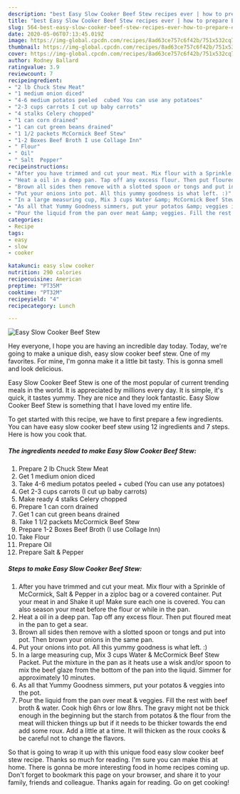 ```yaml
---
description: "best Easy Slow Cooker Beef Stew recipes ever | how to prepare Easy Slow Cooker Beef Stew"
title: "best Easy Slow Cooker Beef Stew recipes ever | how to prepare Easy Slow Cooker Beef Stew"
slug: 564-best-easy-slow-cooker-beef-stew-recipes-ever-how-to-prepare-easy-slow-cooker-beef-stew
date: 2020-05-06T07:13:45.019Z
image: https://img-global.cpcdn.com/recipes/8ad63ce757c6f42b/751x532cq70/easy-slow-cooker-beef-stew-recipe-main-photo.jpg
thumbnail: https://img-global.cpcdn.com/recipes/8ad63ce757c6f42b/751x532cq70/easy-slow-cooker-beef-stew-recipe-main-photo.jpg
cover: https://img-global.cpcdn.com/recipes/8ad63ce757c6f42b/751x532cq70/easy-slow-cooker-beef-stew-recipe-main-photo.jpg
author: Rodney Ballard
ratingvalue: 3.9
reviewcount: 7
recipeingredient:
- "2 lb Chuck Stew Meat"
- "1 medium onion diced"
- "4-6 medium potatos peeled  cubed You can use any potatoes"
- "2-3 cups carrots I cut up baby carrots"
- "4 stalks Celery chopped"
- "1 can corn drained"
- "1 can cut green beans drained"
- "1 1/2 packets McCormick Beef Stew"
- "1-2 Boxes Beef Broth I use Collage Inn"
- " Flour"
- " Oil"
- " Salt  Pepper"
recipeinstructions:
- "After you have trimmed and cut your meat. Mix flour with a Sprinkle of McCormick, Salt &amp; Pepper in a ziploc bag or a covered container. Put your meat in and Shake it up! Make sure each one is covered. You can also season your meat before the flour or while in the pan."
- "Heat a oil in a deep pan. Tap off any excess flour. Then put floured meat in the pan to get a sear."
- "Brown all sides then remove with a slotted spoon or tongs and put into pot. Then brown your onions in the same pan."
- "Put your onions into pot. All this yummy goodness is what left. :)"
- "In a large measuring cup, Mix 3 cups Water &amp; McCormick Beef Stew Packet. Put the mixture in the pan as it heats use a wisk and/or spoon to mix the beef glaze from the bottom of the pan into the liquid. Simmer for approximately 10 minutes."
- "As all that Yummy Goodness simmers, put your potatos &amp; veggies into the pot."
- "Pour the liquid from the pan over meat &amp; veggies. Fill the rest with beef broth &amp; water. Cook high 6hrs or low 8hrs. The gravy might not be thick enough in the beginning but the starch from potatos &amp; the flour from the meat will thicken things up but if it needs to be thicker towards the end add some roux. Add a little at a time. It will thicken as the roux cooks &amp; be careful not to change the flavors."
categories:
- Recipe
tags:
- easy
- slow
- cooker

katakunci: easy slow cooker 
nutrition: 290 calories
recipecuisine: American
preptime: "PT35M"
cooktime: "PT32M"
recipeyield: "4"
recipecategory: Lunch

---
```



![Easy Slow Cooker Beef Stew](https://img-global.cpcdn.com/recipes/8ad63ce757c6f42b/751x532cq70/easy-slow-cooker-beef-stew-recipe-main-photo.jpg)

Hey everyone, I hope you are having an incredible day today. Today, we're going to make a unique dish, easy slow cooker beef stew. One of my favorites. For mine, I'm gonna make it a little bit tasty. This is gonna smell and look delicious.

Easy Slow Cooker Beef Stew is one of the most popular of current trending meals in the world. It is appreciated by millions every day. It is simple, it's quick, it tastes yummy. They are nice and they look fantastic. Easy Slow Cooker Beef Stew is something that I have loved my entire life.




To get started with this recipe, we have to first prepare a few ingredients. You can have easy slow cooker beef stew using 12 ingredients and 7 steps. Here is how you cook that.

<!--inarticleads1-->

##### The ingredients needed to make Easy Slow Cooker Beef Stew:

1. Prepare 2 lb Chuck Stew Meat
1. Get 1 medium onion diced
1. Take 4-6 medium potatos peeled + cubed (You can use any potatoes)
1. Get 2-3 cups carrots (I cut up baby carrots)
1. Make ready 4 stalks Celery chopped
1. Prepare 1 can corn drained
1. Get 1 can cut green beans drained
1. Take 1 1/2 packets McCormick Beef Stew
1. Prepare 1-2 Boxes Beef Broth (I use Collage Inn)
1. Take  Flour
1. Prepare  Oil
1. Prepare  Salt &amp; Pepper




<!--inarticleads2-->

##### Steps to make Easy Slow Cooker Beef Stew:

1. After you have trimmed and cut your meat. Mix flour with a Sprinkle of McCormick, Salt &amp; Pepper in a ziploc bag or a covered container. Put your meat in and Shake it up! Make sure each one is covered. You can also season your meat before the flour or while in the pan.
1. Heat a oil in a deep pan. Tap off any excess flour. Then put floured meat in the pan to get a sear.
1. Brown all sides then remove with a slotted spoon or tongs and put into pot. Then brown your onions in the same pan.
1. Put your onions into pot. All this yummy goodness is what left. :)
1. In a large measuring cup, Mix 3 cups Water &amp; McCormick Beef Stew Packet. Put the mixture in the pan as it heats use a wisk and/or spoon to mix the beef glaze from the bottom of the pan into the liquid. Simmer for approximately 10 minutes.
1. As all that Yummy Goodness simmers, put your potatos &amp; veggies into the pot.
1. Pour the liquid from the pan over meat &amp; veggies. Fill the rest with beef broth &amp; water. Cook high 6hrs or low 8hrs. The gravy might not be thick enough in the beginning but the starch from potatos &amp; the flour from the meat will thicken things up but if it needs to be thicker towards the end add some roux. Add a little at a time. It will thicken as the roux cooks &amp; be careful not to change the flavors.




So that is going to wrap it up with this unique food easy slow cooker beef stew recipe. Thanks so much for reading. I'm sure you can make this at home. There is gonna be more interesting food in home recipes coming up. Don't forget to bookmark this page on your browser, and share it to your family, friends and colleague. Thanks again for reading. Go on get cooking!
